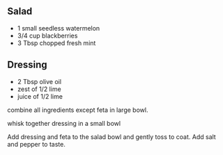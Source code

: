 ## Salad

* 1 small seedless watermelon
* 3/4 cup blackberries
* 3 Tbsp chopped fresh mint

## Dressing

* 2 Tbsp olive oil
* zest of 1/2 lime
* juice of 1/2 lime

combine all ingredients except feta in large bowl. 

whisk together dressing in a small bowl

Add dressing and feta to the salad bowl and gently toss to coat.  Add salt and pepper to taste. 